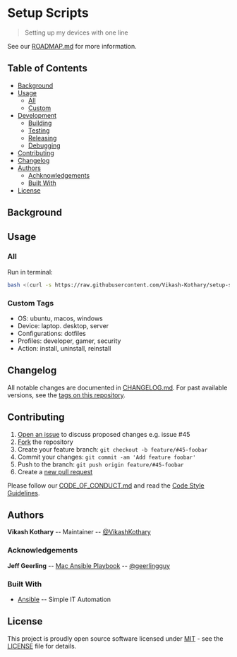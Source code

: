 # Setup Scripts

<!-- TODO: Shields (see:shields.io) -->

> Setting up my devices with one line

<!-- TODO: Project description w/ screenshots -->

See our [ROADMAP.md](ROADMAP.md) for more information.

## Table of Contents

- [Background](#background)
- [Usage](#usage)
    - [All](#all)
    - [Custom](#cust)
- [Development](#development)
    - [Building](#building)
    - [Testing](#testing)
    - [Releasing](#releasing)
    - [Debugging](#debugging)
- [Contributing](#contributing)
- [Changelog](#changelog)
- [Authors](#authors)
    - [Achknowledgements](#achknowledgements)
	- [Built With](#built-with)
- [License](#license)

## Background

<!-- TODO: Project Background -->

## Usage

### All
Run in terminal:
```bash
bash <(curl -s https://raw.githubusercontent.com/Vikash-Kothary/setup-scripts/master/scripts/VIKASH-LAPTOP.sh)
```

### Custom Tags

- OS: ubuntu, macos, windows
- Device: laptop. desktop, server
- Configurations: dotfiles
- Profiles: developer, gamer, security
- Action: install, uninstall, reinstall

## Changelog
All notable changes are documented in [CHANGELOG.md](CHANGELOG.md). For past available versions, see the [tags on this repository](https://github.com/Vikash-Kothary/setup-scripts/tags).

## Contributing
1. [Open an issue](https://github.com/Vikash-Kothary/setup-scripts/issues/new) to discuss proposed changes e.g. issue #45
2. [Fork](https://github.com/Vikash-Kothary/setup-scripts/fork) the repository
3. Create your feature branch: `git checkout -b feature/#45-foobar`
4. Commit your changes: `git commit -am 'Add feature foobar'`
5. Push to the branch: `git push origin feature/#45-foobar`
6. Create a [new pull request](https://github.com/Vikash-Kothary/setup-scripts/compare)

Please follow our [CODE_OF_CONDUCT.md]() and read the [Code Style Guidelines]().

## Authors
**Vikash Kothary** -- Maintainer -- [@VikashKothary](https://github.com/VikashKothary)

### Acknowledgements
**Jeff Geerling** -- [Mac Ansible Playbook](https://github.com/geerlingguy/mac-dev-playbook) -- [@geerlingguy](https://github.com/geerlingguy)

### Built With
* [Ansible](https://www.ansible.com/) -- Simple IT Automation

## License
This project is proudly open source software licensed under [MIT](LICENSE) - see the [LICENSE](LICENSE) file for details.